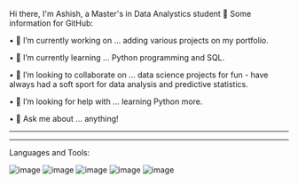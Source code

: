 Hi there, I'm Ashish, a Master's in Data Analystics student 👋
Some information for GitHub:

•	🔭 I’m currently working on ... adding various projects on my portfolio.

•	🌱 I’m currently learning ... Python programming and SQL.

•	👯 I’m looking to collaborate on ... data science projects for fun - have always had a soft sport for data analysis and predictive statistics.

•	🤔 I’m looking for help with ... learning Python more.

•	💬 Ask me about ... anything!

-----------------------------------------------------------------------------------------------------------------------
-----------------------------------------------------------------------------------------------------------------------

Languages and Tools:

![image](https://user-images.githubusercontent.com/61523632/216797859-9773e0ec-810e-4a09-91f1-cffb285ac767.png)
![image](https://user-images.githubusercontent.com/61523632/216797878-4d8ea151-d475-4f8c-bd1e-68b8df0f3a77.png)
![image](https://user-images.githubusercontent.com/61523632/216797906-1fb58692-1b66-4455-a5a3-5a4fc279344e.png)
![image](https://user-images.githubusercontent.com/61523632/216799088-64b99909-e11b-400f-a8b1-684f19f1d0a0.png)
![image](https://user-images.githubusercontent.com/61523632/216799099-cd72688d-3c8e-4bd5-9d24-f472a531d76e.png)
